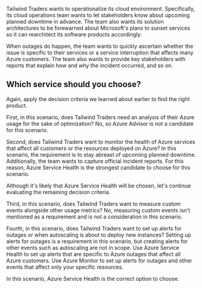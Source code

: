 Tailwind Traders wants to operationalize its cloud environment. Specifically, its cloud operations team wants to let stakeholders know about upcoming planned downtime in advance.  The team also wants its solution architectures to be forewarned about Microsoft's plans to sunset services so it can rearchitect its software products accordingly.

When outages do happen, the team wants to quickly ascertain whether the issue is specific to their services or a service interruption that affects many Azure customers. The team also wants to provide key stakeholders with reports that explain how and why the incident occurred, and so on.

## Which service should you choose?

Again, apply the decision criteria we learned about earlier to find the right product.

First, in this scenario, does Tailwind Traders need an analysis of their Azure usage for the sake of optimization?  No, so Azure Advisor is not a candidate for this scenario.

Second, does Tailwind Traders want to monitor the health of Azure services that affect all customers or the resources deployed on Azure? In this scenario, the requirement is to stay abreast of upcoming planned downtime. Additionally, the team wants to capture official incident reports. For this reason, Azure Service Health is the strongest candidate to choose for this scenario.

Although it's likely that Azure Service Health will be chosen, let's continue evaluating the remaining decision criteria.

Third, in this scenario, does Tailwind Traders want to measure custom events alongside other usage metrics? No, measuring custom events isn't mentioned as a requirement and is not a consideration in this scenario.

Fourth, in this scenario, does Tailwind Traders want to set up alerts for outages or when autoscaling is about to deploy new instances? Setting up alerts for outages is a requirement in this scenario, but creating alerts for other events such as autoscaling are not in scope. Use Azure Service Health to set up alerts that are specific to Azure outages that affect all Azure customers.  Use Azure Monitor to set up alerts for outages and other events that affect only your specific resources.

In this scenario, Azure Service Health is the correct option to choose.